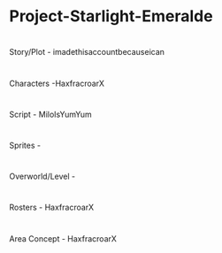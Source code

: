 Project-Starlight-Emeralde
==========================
#
Story/Plot - imadethisaccountbecauseican
#
Characters -HaxfracroarX
#
Script - MiloIsYumYum
#
Sprites -
#
Overworld/Level -
#
Rosters - HaxfracroarX
#
Area Concept - HaxfracroarX

